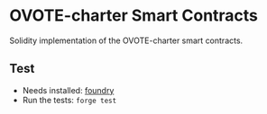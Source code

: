 # OVOTE-charter Smart Contracts
Solidity implementation of the OVOTE-charter smart contracts.

## Test
- Needs installed: [foundry](https://github.com/gakonst/foundry)
- Run the tests: `forge test`
